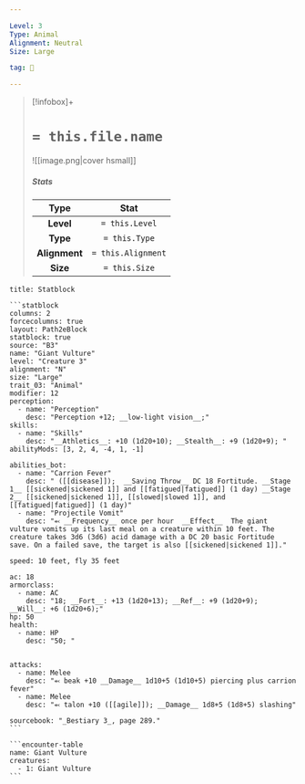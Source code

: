 ```yaml
---

Level: 3
Type: Animal
Alignment: Neutral
Size: Large

tag: 👹

---
```


> [!infobox]+
> #  `= this.file.name`
> ![[image.png|cover hsmall]]
> ##### Stats
> Type | Stat |
> :---:|:---:|
> **Level** | `= this.Level` |
> **Type** | `= this.Type` |
> **Alignment** | `= this.Alignment` |
> **Size** | `= this.Size` |



````ad-info
title: Statblock

```statblock
columns: 2
forcecolumns: true
layout: Path2eBlock
statblock: true
source: "B3"
name: "Giant Vulture"
level: "Creature 3"
alignment: "N"
size: "Large"
trait_03: "Animal"
modifier: 12
perception:
  - name: "Perception"
    desc: "Perception +12; __low-light vision__;"
skills:
  - name: "Skills"
    desc: "__Athletics__: +10 (1d20+10); __Stealth__: +9 (1d20+9); "
abilityMods: [3, 2, 4, -4, 1, -1]

abilities_bot:
  - name: "Carrion Fever"
    desc: " ([[disease]]);  __Saving Throw__ DC 18 Fortitude. __Stage 1__ [[sickened|sickened 1]] and [[fatigued|fatigued]] (1 day) __Stage 2__ [[sickened|sickened 1]], [[slowed|slowed 1]], and [[fatigued|fatigued]] (1 day)"
  - name: "Projectile Vomit"
    desc: "⬻ __Frequency__ once per hour  __Effect__  The giant vulture vomits up its last meal on a creature within 10 feet. The creature takes 3d6 (3d6) acid damage with a DC 20 basic Fortitude save. On a failed save, the target is also [[sickened|sickened 1]]."

speed: 10 feet, fly 35 feet

ac: 18
armorclass:
  - name: AC
    desc: "18; __Fort__: +13 (1d20+13); __Ref__: +9 (1d20+9); __Will__: +6 (1d20+6);"
hp: 50
health:
  - name: HP
    desc: "50; "


attacks:
  - name: Melee
    desc: "⬻ beak +10 __Damage__ 1d10+5 (1d10+5) piercing plus carrion fever"
  - name: Melee
    desc: "⬻ talon +10 ([[agile]]); __Damage__ 1d8+5 (1d8+5) slashing"

sourcebook: "_Bestiary 3_, page 289."
```

```encounter-table
name: Giant Vulture
creatures:
  - 1: Giant Vulture
```

````


